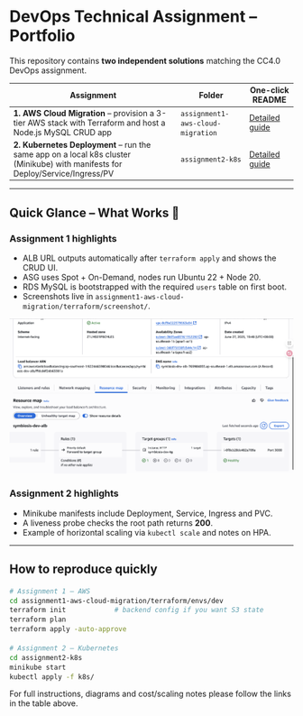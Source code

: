 # DevOps Technical Assignment – Portfolio

This repository contains **two independent solutions** matching the CC4.0 DevOps assignment.

| Assignment | Folder | One-click README |
|------------|--------|------------------|
| **1. AWS Cloud Migration** – provision a 3-tier AWS stack with Terraform and host a Node.js MySQL CRUD app | `assignment1-aws-cloud-migration` | [Detailed guide](assignment1-aws-cloud-migration/README.md) |
| **2. Kubernetes Deployment** – run the same app on a local k8s cluster (Minikube) with manifests for Deploy/Service/Ingress/PV | `assignment2-k8s` | [Detailed guide](assignment2-k8s/README.md) |

---

## Quick Glance – What Works 📸

### Assignment 1 highlights

* ALB URL outputs automatically after `terraform apply` and shows the CRUD UI.
* ASG uses Spot + On-Demand, nodes run Ubuntu 22 + Node 20.
* RDS MySQL is bootstrapped with the required `users` table on first boot.
* Screenshots live in `assignment1-aws-cloud-migration/terraform/screenshot/`.

![ALB healthy](assignment1-aws-cloud-migration/terraform/screenshot/alb-resource-map.png)

### Assignment 2 highlights

* Minikube manifests include Deployment, Service, Ingress and PVC.
* A liveness probe checks the root path returns **200**.
* Example of horizontal scaling via `kubectl scale` and notes on HPA.

---

## How to reproduce quickly

```bash
# Assignment 1 – AWS
cd assignment1-aws-cloud-migration/terraform/envs/dev
terraform init            # backend config if you want S3 state
terraform plan
terraform apply -auto-approve

# Assignment 2 – Kubernetes
cd assignment2-k8s
minikube start
kubectl apply -f k8s/
```

For full instructions, diagrams and cost/scaling notes please follow the links in the table above.
